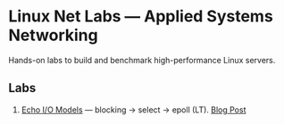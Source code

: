 # Linux Net Labs — Applied Systems Networking
Hands-on labs to build and benchmark high-performance Linux servers.

## Labs
1. [Echo I/O Models](01-echo-io-models/) — blocking → select → epoll (LT). [Blog Post](https://www.rebelyaml.com/posts/linux-net-labs-01-echo-io-models-blocking/)
